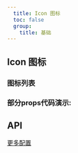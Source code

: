 ```yaml
---
  title: Icon 图标
  toc: false
  group: 
    title: 基础
---
```


## Icon 图标

### 图标列表

<code src="./demo/icon-list.jsx"></code>

### 部分props代码演示:

<code src="./demo/basic.jsx" ></code>

## API

<API id="Icon"></API>

[更多配置](https://docs.fontawesome.com/web/use-with/react/)
